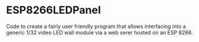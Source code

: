 # ESP8266LEDPanel

Code to create a fairly user friendly program that allows interfacing into a generic 1/32 video LED wall module via a web serer hosted on an ESP 8266.
